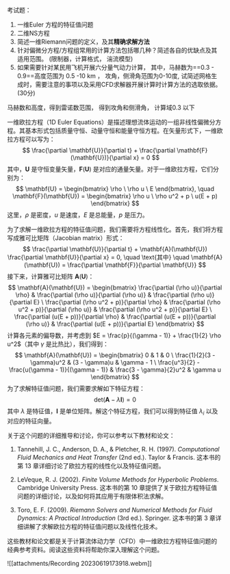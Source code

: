 考试题：
1.  一维Euler 方程的特征值问题
2. 二维NS方程
3. 简述一维Riemann问题的定义，及其**精确求解方法**
4. 针对偏微分方程/方程组常用的计算方法包括哪几种？简述各自的优缺点及其适用范围。 (限制器，计算格式， 湍流模型)
5. 如果需要针对某民用飞机开展六分量气动力计算， 其中，马赫数为==0.3 - 0.9==高度范围为 0.5 -10 km ， 攻角，侧滑角范围为0-10度, 试简述网格生成时，需要注意的事项以及采用CFD求解器开展计算时计算方法的选取依据。(30分)

马赫数和高度，得到雷诺数范围， 得到攻角和侧滑角， 计算域0.3 以下 

一维欧拉方程（1D Euler Equations）是描述理想流体运动的一组非线性偏微分方程。其基本形式包括质量守恒、动量守恒和能量守恒方程。在矢量形式下，一维欧拉方程可以写为：
$$  
\frac{\partial \mathbf{U}}{\partial t} + \frac{\partial \mathbf{F}(\mathbf{U})}{\partial x} = 0  
$$
其中，$\mathbf{U}$ 是守恒变量矢量，$\mathbf{F}(\mathbf{U})$ 是对应的通量矢量。对于一维欧拉方程，它们分别为：
$$  
\mathbf{U} = \begin{bmatrix} \rho \ \rho u \ E \end{bmatrix}, \quad \mathbf{F}(\mathbf{U}) = \begin{bmatrix} \rho u \ \rho u^2 + p \ u(E + p) \end{bmatrix}  
$$
这里，$\rho$ 是密度，$u$ 是速度，$E$ 是总能量，$p$ 是压力。

为了求解一维欧拉方程的特征值问题，我们需要将方程线性化。首先，我们将方程写成雅可比矩阵（Jacobian matrix）形式：
$$  
\frac{\partial \mathbf{U}}{\partial t} + \mathbf{A}(\mathbf{U}) \frac{\partial \mathbf{U}}{\partial x} = 0, \quad \text{其中} \quad \mathbf{A}(\mathbf{U}) = \frac{\partial \mathbf{F}}{\partial \mathbf{U}}  
$$
接下来，计算雅可比矩阵 $\mathbf{A}(\mathbf{U})$：
$$  
\mathbf{A}(\mathbf{U}) = \begin{bmatrix} \frac{\partial (\rho u)}{\partial \rho} & \frac{\partial (\rho u)}{\partial (\rho u)} & \frac{\partial (\rho u)}{\partial E} \ \frac{\partial (\rho u^2 + p)}{\partial \rho} & \frac{\partial (\rho u^2 + p)}{\partial (\rho u)} & \frac{\partial (\rho u^2 + p)}{\partial E} \ \frac{\partial (u(E + p))}{\partial \rho} & \frac{\partial (u(E + p))}{\partial (\rho u)} & \frac{\partial (u(E + p))}{\partial E} \end{bmatrix}  
$$
计算各元素的偏导数，并考虑到 $E = \frac{p}{(\gamma - 1)} + \frac{1}{2} \rho u^2$（其中 $\gamma$ 是比热比），我们得到：
$$  
\mathbf{A}(\mathbf{U}) = \begin{bmatrix} 0 & 1 & 0 \ \frac{1}{2}(3 - \gamma)u^2 & (3 - \gamma)u & \gamma - 1 \ \frac{u^3}{2} - \frac{u(\gamma - 1)}{(\gamma - 1)} & \frac{3 - \gamma}{2}u^2 & \gamma u \end{bmatrix}  
$$
为了求解特征值问题，我们需要求解如下特征方程：
$$  
\text{det}(\mathbf{A} - \lambda \mathbf{I}) = 0  
$$
其中 $\lambda$ 是特征值，$\mathbf{I}$ 是单位矩阵。解这个特征方程，我们可以得到特征值 $\lambda_i$ 以及对应的特征向量。

关于这个问题的详细推导和讨论，你可以参考以下教材和论文：

1. Tannehill, J. C., Anderson, D. A., & Pletcher, R. H. (1997). _Computational Fluid Mechanics and Heat Transfer_ (2nd ed.). Taylor & Francis. 这本书的第 13 章详细讨论了欧拉方程的线性化以及特征值问题。
    
2. LeVeque, R. J. (2002). _Finite Volume Methods for Hyperbolic Problems_. Cambridge University Press. 这本书的第 10 章提供了关于欧拉方程特征值问题的详细讨论，以及如何将其应用于有限体积法求解。
    
3. Toro, E. F. (2009). _Riemann Solvers and Numerical Methods for Fluid Dynamics: A Practical Introduction_ (3rd ed.). Springer. 这本书的第 3 章详细讲解了求解欧拉方程的特征值问题以及线性化技术。


这些教材和论文都是关于计算流体动力学（CFD）中一维欧拉方程特征值问题的经典参考资料。阅读这些资料将帮助你深入理解这个问题。

![[attachments/Recording 20230619173918.webm]]
